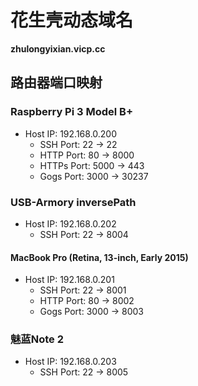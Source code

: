 # 花生壳动态域名

**zhulongyixian.vicp.cc**

## 路由器端口映射

### Raspberry Pi 3 Model B+

- Host IP: 192.168.0.200
	- SSH Port: 22 -> 22
	- HTTP Port: 80 -> 8000
	- HTTPs Port: 5000 -> 443
	- Gogs Port: 3000 -> 30237

### USB-Armory inversePath 

- Host IP: 192.168.0.202
	- SSH Port: 22 -> 8004

#### MacBook Pro (Retina, 13-inch, Early 2015)

- Host IP: 192.168.0.201
	- SSH Port: 22 -> 8001
	- HTTP Port: 80 -> 8002
	- Gogs Port: 3000 -> 8003

### 魅蓝Note 2

- Host IP: 192.168.0.203
	- SSH Port: 22 -> 8005

